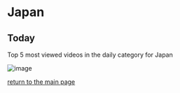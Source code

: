 # Japan

## Today
Top 5 most viewed videos in the daily category for Japan


![image](/images/main/daily/jp-dailytop5Last7Days.jpeg)

[return to the main page](/main)
